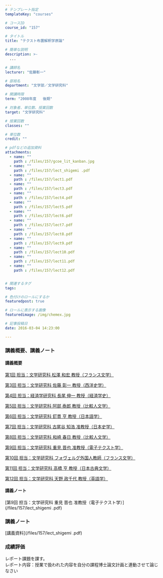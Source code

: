 ```yaml
---
# テンプレート指定
templateKey: "courses"

# コースID
course_id: "157"

# タイトル
title: "テクスト布置解釈学原論"

# 簡単な説明
description: >-
  ...

# 講師名
lecturer: "佐藤彰一"

# 部局名
department: "文学部／文学研究科"

# 開講時限
term: "2008年度	後期"

# 対象者、単位数、授業回数
target: "文学研究科"

# 授業回数
classes: ""

# 単位数
credit: ""

# pdfなどの追加資料
attachments: 
  - name: "" 
    path : /files/157/gcoe_lit_kanban.jpg
  - name: "" 
    path : /files/157/lect_shigemi .pdf
  - name: "" 
    path : /files/157/lect1.pdf
  - name: "" 
    path : /files/157/lect3.pdf
  - name: "" 
    path : /files/157/lect4.pdf
  - name: "" 
    path : /files/157/lect5.pdf
  - name: "" 
    path : /files/157/lect6.pdf
  - name: "" 
    path : /files/157/lect7.pdf
  - name: "" 
    path : /files/157/lect8.pdf
  - name: "" 
    path : /files/157/lect9.pdf
  - name: "" 
    path : /files/157/lect10.pdf
  - name: "" 
    path : /files/157/lect11.pdf
  - name: "" 
    path : /files/157/lect12.pdf


# 関連するタグ
tags:

# 色付けのロールにするか
featuredpost: true

# ロールに表示する画像
featuredimage: /img/chemex.jpg

# 記事投稿日
date: 2016-03-04 14:23:00

---
```




### 講義概要、講義ノート

#### 講義概要


[第1回 担当：文学研究科 松澤 和宏 教授（フランス文学）](/files/157/lect1.pdf) 

[第3回 担当：文学研究科 佐藤 彰一 教授（西洋史学）](/files/157/lect3.pdf) 

[第4回 担当：経済学研究科 長尾 伸一 教授（経済学史）](/files/157/lect4.pdf) 

[第5回 担当：文学研究科 阿部 泰郎 教授（比較人文学）](/files/157/lect5.pdf) 

[第6回 担当：文学研究科 釘貫 亨 教授（日本語学）](/files/157/lect6.pdf) 

[第7回 担当：文学研究科 古尾谷 知浩 准教授（日本史学）](/files/157/lect7.pdf) 

[第8回 担当：文学研究科 和崎 春日 教授（比較人文学）](/files/157/lect8.pdf) 

[第9回 担当：文学研究科 重見 晋也 准教授（電子テクスト学）](/files/157/lect9.pdf) 

[第10回 担当：文学研究科 フォヴェルグ外国人教師（フランス文学）](/files/157/lect10.pdf) 

[第11回 担当：文学研究科 高橋 亨 教授（日本古典文学）](/files/157/lect11.pdf) 

[第12回 担当：文学研究科 天野 政千代 教授（英語学）](/files/157/lect12.pdf) 

#### 講義ノート


[第9回 担当：文学研究科 重見 晋也 准教授（電子テクスト学）](/files/157/lect_shigemi .pdf) 

### 講義ノート


[講義資料](/files/157/lect_shigemi .pdf) 

### 成績評価

レポート課題を課す。  
レポート内容：授業で扱われた内容を自分の課程博士論文計画と連動させて論じなさい
